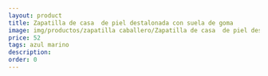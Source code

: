 ```yaml
---
layout: product
title: Zapatilla de casa  de piel destalonada con suela de goma 
image: img/productos/zapatilla caballero/Zapatilla de casa  de piel destalonada con suela de goma =52=azul marino.webp
price: 52
tags: azul marino
description: 
order: 0
---
```

